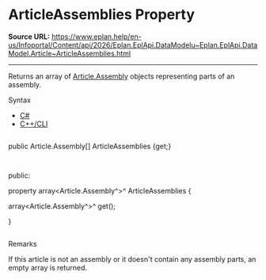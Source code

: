 # ArticleAssemblies Property

**Source URL:** https://www.eplan.help/en-us/Infoportal/Content/api/2026/Eplan.EplApi.DataModelu~Eplan.EplApi.DataModel.Article~ArticleAssemblies.html

---

Returns an array of [Article.Assembly](Eplan.EplApi.DataModelu~Eplan.EplApi.DataModel.Article+Assembly.html) objects representing parts of an assembly.

Syntax

- [C#](#i-syntax-CS)
- [C++/CLI](#i-syntax-CPP2005)

```
```
public Article.Assembly[] ArticleAssemblies {get;}
```
```

```
```
public:

property array<Article.Assembly^>^ ArticleAssemblies {

   array<Article.Assembly^>^ get();

}
```
```

Remarks

If this article is not an assembly or it doesn't contain any assembly parts, an empty array is returned.
